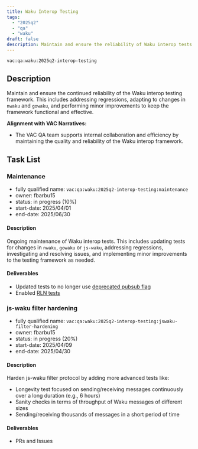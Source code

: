 ```yaml
---
title: Waku Interop Testing
tags:
  - "2025q2"
  - "qa"
  - "waku"  
draft: false  
description: Maintain and ensure the reliability of Waku interop tests.
---
```


`vac:qa:waku:2025q2-interop-testing`

## Description
Maintain and ensure the continued reliability of the Waku interop testing framework. 
This includes addressing regressions, adapting to changes in `nwaku` and `gowaku`, 
and performing minor improvements to keep the framework functional and effective.

**Alignment with VAC Narratives:**

* The VAC QA team supports internal collaboration and efficiency
  by maintaining the quality and reliability of the Waku interop framework.

## Task List

### Maintenance

* fully qualified name: `vac:qa:waku:2025q2-interop-testing:maintenance`
* owner: fbarbu15
* status: in progress (10%)
* start-date: 2025/04/01
* end-date: 2025/06/30

#### Description
Ongoing maintenance of Waku interop tests. 
This includes updating tests for changes in `nwaku`,  `gowaku` or `js-waku`, addressing regressions, 
investigating and resolving issues, and implementing minor improvements to the testing framework as needed.

#### Deliverables
- Updated tests to no longer use [deprecated pubsub flag](https://github.com/waku-org/waku-interop-tests/pull/111)
- Enabled [RLN tests](https://github.com/waku-org/waku-interop-tests/pull/112)


### js-waku filter hardening

* fully qualified name: `vac:qa:waku:2025q2-interop-testing:jswaku-filter-hardening`
* owner: fbarbu15
* status: in progress (20%)
* start-date: 2025/04/09
* end-date: 2025/04/30

#### Description
Harden js-waku filter protocol by adding more advanced tests like:
- Longevity test focused on sending/receiving messages continuously over a long duration (e.g., 6 hours)
- Sanity checks in terms of throughput of Waku messages of different sizes
- Sending/receiving thousands of messages in a short period of time

#### Deliverables
- PRs and Issues
